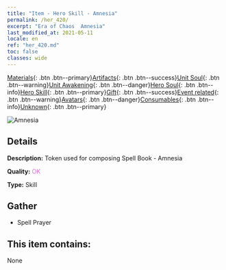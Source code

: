 ```yaml
---
title: "Item - Hero Skill - Amnesia"
permalink: /her_420/
excerpt: "Era of Chaos  Amnesia"
last_modified_at: 2021-05-11
locale: en
ref: "her_420.md"
toc: false
classes: wide
---
```

 [Materials](/Items/){: .btn .btn--primary}[Artifacts](/Items/Artifacts/){: .btn .btn--success}[Unit Soul](/Items/UnitSoul/){: .btn .btn--warning}[Unit Awakening](/Items/UnitAwakening/){: .btn .btn--danger}[Hero Soul](/Items/HeroSoul/){: .btn .btn--info}[Hero Skill](/Items/HeroSkill/){: .btn .btn--primary}[Gift](/Items/Gift/){: .btn .btn--success}[Event related](/Items/Events/){: .btn .btn--warning}[Avatars](/Items/Avatars/){: .btn .btn--danger}[Consumables](/Items/Consumables/){: .btn .btn--info}[Unknown](/Items/Unknown/){: .btn .btn--primary}

 ![Amnesia](/images/t/ps_shiyidafa.png)

## Details
 **Description:** Token used for composing Spell Book - Amnesia

 **Quality:** <span style="color: #DA70D6">OK</span>

 **Type:** Skill

## Gather

*    Spell Prayer 

## This item contains:

  None

